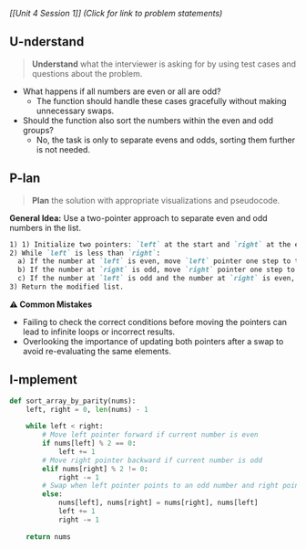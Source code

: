 *[[Unit 4 Session 1]] (Click for link to problem statements)*

## U-nderstand
 
> **Understand** what the interviewer is asking for by using test cases and questions about the problem.

- What happens if all numbers are even or all are odd?
  - The function should handle these cases gracefully without making unnecessary swaps.
- Should the function also sort the numbers within the even and odd groups?
  - No, the task is only to separate evens and odds, sorting them further is not needed.

## P-lan

> **Plan** the solution with appropriate visualizations and pseudocode.

**General Idea:** Use a two-pointer approach to separate even and odd numbers in the list.

```markdown
1) 1) Initialize two pointers: `left` at the start and `right` at the end of the list.
2) While `left` is less than `right`:
  a) If the number at `left` is even, move `left` pointer one step to the right.
  b) If the number at `right` is odd, move `right` pointer one step to the left.
  c) If the number at `left` is odd and the number at `right` is even, swap them, then move both pointers.
3) Return the modified list.
```

**⚠️ Common Mistakes**

- Failing to check the correct conditions before moving the pointers can lead to infinite loops or incorrect results.
- Overlooking the importance of updating both pointers after a swap to avoid re-evaluating the same elements.

## I-mplement

```python
def sort_array_by_parity(nums):
    left, right = 0, len(nums) - 1
    
    while left < right:
        # Move left pointer forward if current number is even
        if nums[left] % 2 == 0:
            left += 1
        # Move right pointer backward if current number is odd
        elif nums[right] % 2 != 0:
            right -= 1
        # Swap when left pointer points to an odd number and right pointer points to an even number
        else:
            nums[left], nums[right] = nums[right], nums[left]
            left += 1
            right -= 1
    
    return nums
```
